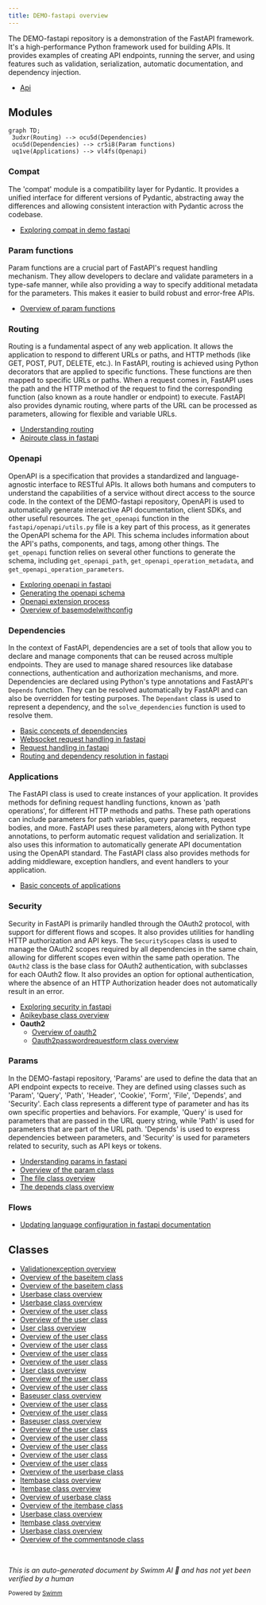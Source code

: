 ```yaml
---
title: DEMO-fastapi overview
---
```

The DEMO-fastapi repository is a demonstration of the FastAPI framework. It's a high-performance Python framework used for building APIs. It provides examples of creating API endpoints, running the server, and using features such as validation, serialization, automatic documentation, and dependency injection.

- <SwmLink doc-title="Api">[Api](.swm/api.465qsp4v.sw.md)</SwmLink>

## Modules

```mermaid
graph TD;
 3udxr(Routing) --> ocu5d(Dependencies)
 ocu5d(Dependencies) --> cr5i8(Param functions)
 uq1ve(Applications) --> vl4fs(Openapi)
```

### Compat

The 'compat' module is a compatibility layer for Pydantic. It provides a unified interface for different versions of Pydantic, abstracting away the differences and allowing consistent interaction with Pydantic across the codebase.

- <SwmLink doc-title="Exploring compat in demo fastapi">[Exploring compat in demo fastapi](.swm/exploring-compat-in-demo-fastapi.226mxs0t.sw.md)</SwmLink>

### Param functions

Param functions are a crucial part of FastAPI's request handling mechanism. They allow developers to declare and validate parameters in a type-safe manner, while also providing a way to specify additional metadata for the parameters. This makes it easier to build robust and error-free APIs.

- <SwmLink doc-title="Overview of param functions">[Overview of param functions](.swm/overview-of-param-functions.09012wr9.sw.md)</SwmLink>

### Routing

Routing is a fundamental aspect of any web application. It allows the application to respond to different URLs or paths, and HTTP methods (like GET, POST, PUT, DELETE, etc.). In FastAPI, routing is achieved using Python decorators that are applied to specific functions. These functions are then mapped to specific URLs or paths. When a request comes in, FastAPI uses the path and the HTTP method of the request to find the corresponding function (also known as a route handler or endpoint) to execute. FastAPI also provides dynamic routing, where parts of the URL can be processed as parameters, allowing for flexible and variable URLs.

- <SwmLink doc-title="Understanding routing">[Understanding routing](.swm/understanding-routing.aatn9p6x.sw.md)</SwmLink>
- <SwmLink doc-title="Apiroute class in fastapi">[Apiroute class in fastapi](.swm/apiroute-class-in-fastapi.wqfoe.sw.md)</SwmLink>

### Openapi

OpenAPI is a specification that provides a standardized and language-agnostic interface to RESTful APIs. It allows both humans and computers to understand the capabilities of a service without direct access to the source code. In the context of the DEMO-fastapi repository, OpenAPI is used to automatically generate interactive API documentation, client SDKs, and other useful resources. The `get_openapi` function in the `fastapi/openapi/utils.py` file is a key part of this process, as it generates the OpenAPI schema for the API. This schema includes information about the API's paths, components, and tags, among other things. The `get_openapi` function relies on several other functions to generate the schema, including `get_openapi_path`, `get_openapi_operation_metadata`, and `get_openapi_operation_parameters`.

- <SwmLink doc-title="Exploring openapi in fastapi">[Exploring openapi in fastapi](.swm/exploring-openapi-in-fastapi.8wvb7nwi.sw.md)</SwmLink>
- <SwmLink doc-title="Generating the openapi schema">[Generating the openapi schema](.swm/generating-the-openapi-schema.jmw6mcs7.sw.md)</SwmLink>
- <SwmLink doc-title="Openapi extension process">[Openapi extension process](.swm/openapi-extension-process.uu5r9fqz.sw.md)</SwmLink>
- <SwmLink doc-title="Overview of basemodelwithconfig">[Overview of basemodelwithconfig](.swm/overview-of-basemodelwithconfig.lkuhk.sw.md)</SwmLink>

### Dependencies

In the context of FastAPI, dependencies are a set of tools that allow you to declare and manage components that can be reused across multiple endpoints. They are used to manage shared resources like database connections, authentication and authorization mechanisms, and more. Dependencies are declared using Python's type annotations and FastAPI's `Depends` function. They can be resolved automatically by FastAPI and can also be overridden for testing purposes. The `Dependant` class is used to represent a dependency, and the `solve_dependencies` function is used to resolve them.

- <SwmLink doc-title="Basic concepts of dependencies">[Basic concepts of dependencies](.swm/basic-concepts-of-dependencies.y757q9ve.sw.md)</SwmLink>
- <SwmLink doc-title="Websocket request handling in fastapi">[Websocket request handling in fastapi](.swm/websocket-request-handling-in-fastapi.uetyu0bo.sw.md)</SwmLink>
- <SwmLink doc-title="Request handling in fastapi">[Request handling in fastapi](.swm/request-handling-in-fastapi.hsjjglrp.sw.md)</SwmLink>
- <SwmLink doc-title="Routing and dependency resolution in fastapi">[Routing and dependency resolution in fastapi](.swm/routing-and-dependency-resolution-in-fastapi.ulo7tnak.sw.md)</SwmLink>

### Applications

The FastAPI class is used to create instances of your application. It provides methods for defining request handling functions, known as 'path operations', for different HTTP methods and paths. These path operations can include parameters for path variables, query parameters, request bodies, and more. FastAPI uses these parameters, along with Python type annotations, to perform automatic request validation and serialization. It also uses this information to automatically generate API documentation using the OpenAPI standard. The FastAPI class also provides methods for adding middleware, exception handlers, and event handlers to your application.

- <SwmLink doc-title="Basic concepts of applications">[Basic concepts of applications](.swm/basic-concepts-of-applications.qg5h7rov.sw.md)</SwmLink>

### Security

Security in FastAPI is primarily handled through the OAuth2 protocol, with support for different flows and scopes. It also provides utilities for handling HTTP authorization and API keys. The `SecurityScopes` class is used to manage the OAuth2 scopes required by all dependencies in the same chain, allowing for different scopes even within the same path operation. The `OAuth2` class is the base class for OAuth2 authentication, with subclasses for each OAuth2 flow. It also provides an option for optional authentication, where the absence of an HTTP Authorization header does not automatically result in an error.

- <SwmLink doc-title="Exploring security in fastapi">[Exploring security in fastapi](.swm/exploring-security-in-fastapi.5dyt977i.sw.md)</SwmLink>
- <SwmLink doc-title="Apikeybase class overview">[Apikeybase class overview](.swm/apikeybase-class-overview.fla5l.sw.md)</SwmLink>
- **Oauth2**
  - <SwmLink doc-title="Overview of oauth2">[Overview of oauth2](.swm/overview-of-oauth2.xw6210p0.sw.md)</SwmLink>
  - <SwmLink doc-title="Oauth2passwordrequestform class overview">[Oauth2passwordrequestform class overview](.swm/oauth2passwordrequestform-class-overview.1i0ia.sw.md)</SwmLink>

### Params

In the DEMO-fastapi repository, 'Params' are used to define the data that an API endpoint expects to receive. They are defined using classes such as 'Param', 'Query', 'Path', 'Header', 'Cookie', 'Form', 'File', 'Depends', and 'Security'. Each class represents a different type of parameter and has its own specific properties and behaviors. For example, 'Query' is used for parameters that are passed in the URL query string, while 'Path' is used for parameters that are part of the URL path. 'Depends' is used to express dependencies between parameters, and 'Security' is used for parameters related to security, such as API keys or tokens.

- <SwmLink doc-title="Understanding params in fastapi">[Understanding params in fastapi](.swm/understanding-params-in-fastapi.wxr3h871.sw.md)</SwmLink>
- <SwmLink doc-title="Overview of the param class">[Overview of the param class](.swm/overview-of-the-param-class.uut9k.sw.md)</SwmLink>
- <SwmLink doc-title="The file class overview">[The file class overview](.swm/the-file-class-overview.2ou44.sw.md)</SwmLink>
- <SwmLink doc-title="The depends class overview">[The depends class overview](.swm/the-depends-class-overview.c8hju.sw.md)</SwmLink>

### Flows

- <SwmLink doc-title="Updating language configuration in fastapi documentation">[Updating language configuration in fastapi documentation](.swm/updating-language-configuration-in-fastapi-documentation.dslli68x.sw.md)</SwmLink>

## Classes

- <SwmLink doc-title="Validationexception overview">[Validationexception overview](.swm/validationexception-overview.2wys6.sw.md)</SwmLink>
- <SwmLink doc-title="Overview of the baseitem class">[Overview of the baseitem class](.swm/overview-of-the-baseitem-class.5x1y6.sw.md)</SwmLink>
- <SwmLink doc-title="Overview of the baseitem class">[Overview of the baseitem class](.swm/overview-of-the-baseitem-class.4lwd5.sw.md)</SwmLink>
- <SwmLink doc-title="Userbase class overview">[Userbase class overview](.swm/userbase-class-overview.8doel.sw.md)</SwmLink>
- <SwmLink doc-title="Userbase class overview">[Userbase class overview](.swm/userbase-class-overview.qub3l.sw.md)</SwmLink>
- <SwmLink doc-title="Overview of the user class">[Overview of the user class](.swm/overview-of-the-user-class.svihe.sw.md)</SwmLink>
- <SwmLink doc-title="Overview of the user class">[Overview of the user class](.swm/overview-of-the-user-class.u5fid.sw.md)</SwmLink>
- <SwmLink doc-title="User class overview">[User class overview](.swm/user-class-overview.es6i5.sw.md)</SwmLink>
- <SwmLink doc-title="Overview of the user class">[Overview of the user class](.swm/overview-of-the-user-class.grh9d.sw.md)</SwmLink>
- <SwmLink doc-title="Overview of the user class">[Overview of the user class](.swm/overview-of-the-user-class.iwn2s.sw.md)</SwmLink>
- <SwmLink doc-title="Overview of the user class">[Overview of the user class](.swm/overview-of-the-user-class.7t9x4.sw.md)</SwmLink>
- <SwmLink doc-title="Overview of the user class">[Overview of the user class](.swm/overview-of-the-user-class.xccf6.sw.md)</SwmLink>
- <SwmLink doc-title="User class overview">[User class overview](.swm/user-class-overview.zp566.sw.md)</SwmLink>
- <SwmLink doc-title="Overview of the user class">[Overview of the user class](.swm/overview-of-the-user-class.wu61d.sw.md)</SwmLink>
- <SwmLink doc-title="Overview of the user class">[Overview of the user class](.swm/overview-of-the-user-class.vl9sv.sw.md)</SwmLink>
- <SwmLink doc-title="Baseuser class overview">[Baseuser class overview](.swm/baseuser-class-overview.2k5jc.sw.md)</SwmLink>
- <SwmLink doc-title="Overview of the user class">[Overview of the user class](.swm/overview-of-the-user-class.2yt90.sw.md)</SwmLink>
- <SwmLink doc-title="Overview of the user class">[Overview of the user class](.swm/overview-of-the-user-class.294j8.sw.md)</SwmLink>
- <SwmLink doc-title="Baseuser class overview">[Baseuser class overview](.swm/baseuser-class-overview.fzh4t.sw.md)</SwmLink>
- <SwmLink doc-title="Overview of the user class">[Overview of the user class](.swm/overview-of-the-user-class.mzlrm.sw.md)</SwmLink>
- <SwmLink doc-title="Overview of the user class">[Overview of the user class](.swm/overview-of-the-user-class.qwids.sw.md)</SwmLink>
- <SwmLink doc-title="Overview of the user class">[Overview of the user class](.swm/overview-of-the-user-class.omoyr.sw.md)</SwmLink>
- <SwmLink doc-title="Overview of the user class">[Overview of the user class](.swm/overview-of-the-user-class.p3xdm.sw.md)</SwmLink>
- <SwmLink doc-title="Overview of the user class">[Overview of the user class](.swm/overview-of-the-user-class.topfc.sw.md)</SwmLink>
- <SwmLink doc-title="Overview of the userbase class">[Overview of the userbase class](.swm/overview-of-the-userbase-class.7i545.sw.md)</SwmLink>
- <SwmLink doc-title="Itembase class overview">[Itembase class overview](.swm/itembase-class-overview.99rdd.sw.md)</SwmLink>
- <SwmLink doc-title="Itembase class overview">[Itembase class overview](.swm/itembase-class-overview.qybii.sw.md)</SwmLink>
- <SwmLink doc-title="Overview of userbase class">[Overview of userbase class](.swm/overview-of-userbase-class.ybnb2.sw.md)</SwmLink>
- <SwmLink doc-title="Overview of the itembase class">[Overview of the itembase class](.swm/overview-of-the-itembase-class.w2003.sw.md)</SwmLink>
- <SwmLink doc-title="Userbase class overview">[Userbase class overview](.swm/userbase-class-overview.ken3a.sw.md)</SwmLink>
- <SwmLink doc-title="Itembase class overview">[Itembase class overview](.swm/itembase-class-overview.4jt2t.sw.md)</SwmLink>
- <SwmLink doc-title="Userbase class overview">[Userbase class overview](.swm/userbase-class-overview.i0rul.sw.md)</SwmLink>
- <SwmLink doc-title="Overview of the commentsnode class">[Overview of the commentsnode class](.swm/overview-of-the-commentsnode-class.v3e3j.sw.md)</SwmLink>

&nbsp;

*This is an auto-generated document by Swimm AI 🌊 and has not yet been verified by a human*

<SwmMeta version="3.0.0" repo-id="Z2l0aHViJTNBJTNBREVNTy1mYXN0YXBpJTNBJTNBZ2lsYWRuYXZvdA==" repo-name="DEMO-fastapi" doc-type="other"><sup>Powered by [Swimm](/)</sup></SwmMeta>
